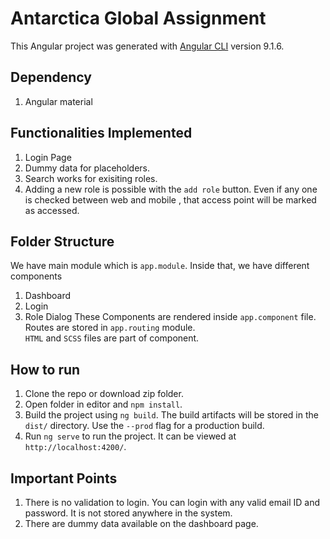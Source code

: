 # Antarctica Global Assignment

This Angular project was generated with [Angular CLI](https://github.com/angular/angular-cli) version 9.1.6.

## Dependency

1. Angular material

## Functionalities Implemented

1. Login Page
2. Dummy data for placeholders.
3. Search works for exisiting roles.
4. Adding a new role is possible with the `add role` button. Even if any one is checked between web and mobile , that access point will be marked as accessed.

## Folder Structure
We have main module which is `app.module`. Inside that, we have different components
1. Dashboard
2. Login
3. Role Dialog 
These Components are rendered inside `app.component` file. <br> Routes are stored in `app.routing` module.<br>
`HTML` and `SCSS` files are part of component.

## How to run

1. Clone the repo or download zip folder.
2. Open folder in editor and `npm install`.
3. Build the project using `ng build`. The build artifacts will be stored in the `dist/` directory. Use the `--prod` flag for a production build.
4. Run `ng serve` to run the project. It can be viewed at `http://localhost:4200/`.

## Important Points

1. There is no validation to login. You can login with any valid email ID and password. It is not stored anywhere in the system.
2. There are dummy data available on the dashboard page.
